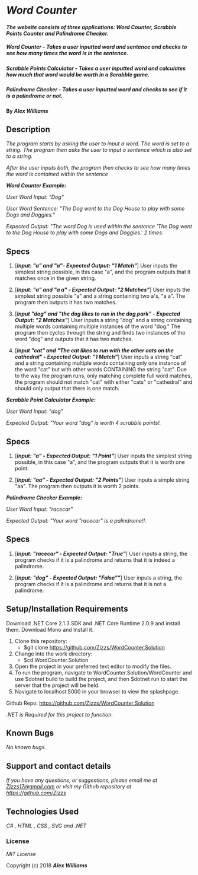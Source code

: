 # _Word Counter_

#### _The website consists of three applications: Word Counter, Scrabble Points Counter and Palindrome Checker._
##### _Word Counter - Takes a user inputted word and sentence and checks to see how many times the word is in the sentence._ #####
##### _Scrabble Points Calculator - Takes a user inputted word and calculates how much that word would be worth in a Scrabble game._ #####
##### _Palindrome Checker - Takes a user inputted word and checks to see if it is a palindrome or not._ #####

#### By _**Alex Williams**_

## Description

_The program starts by asking the user to input a word. The word is set to a string. The program then asks the user to input a sentence which is also set to a string._

_After the user inputs both, the program then checks to see how many times the word is contained within the sentence_

_**Word Counter Example:**_

_User Word Input: "Dog"_

_User Word Sentence: "The Dog went to the Dog House to play with some Dogs and Doggies."_

_Expected Output: "The word Dog is used within the sentence 'The Dog went to the Dog House to play with some Dogs and Doggies.' 2 times._


## Specs

1. [_**Input: "a" and "a"- Expected Output: "1 Match"**_] User inputs the simplest string possible, in this case "a", and the program outputs that it matches once in the given string.
    
2. [_**Input: "a" and "a a" - Expected Output: "2 Matches"**_] User inputs the simplest string possible "a" and a string containing two a's, "a a". The program then outputs it has two matches.

3. [_**Input "dog" and "the dog likes to run in the dog park" - Expected Output: "2 Matches"**_] User inputs a string "dog" and a string containing multiple words containing multiple instances of the word "dog." The program then cycles through the string and finds two instances of the word "dog" and outputs that it has two matches.

4. [_**Input "cat" and "The cat likes to run with the other cats on the cathedral" - Expected Output: "1 Match"**_] User inputs a string "cat" and a string containing multiple words containing only one instance of the word "cat" but with other words CONTAINING the string "cat". Due to the way the program runs, only matching complete full word matches, the program should not match "cat" with either "cats" or "cathedral" and should only output that there is one match.

_**Scrabble Point Calculator Example:**_

_User Word Input: "dog"_

_Expected Output: "Your word "dog" is worth 4 scrabble points!._


## Specs

1. [_**Input: "a" - Expected Output: "1 Point"**_] User inputs the simplest string possible, in this case "a", and the program outputs that it is worth one point.
    
2. [_**Input: "aa" - Expected Output: "2 Points"**_] User inputs a simple string  "aa". The program then outputs it is worth 2 points.

_**Palindrome Checker Example:**_

_User Word Input: "racecar"_

_Expected Output: "Your word "racecar" is a palindrome!!._

## Specs

1. [_**Input: "racecar" - Expected Output: "True"**_] User inputs a string, the program checks if it is a palindrome and returns that it is indeed a palindrome.
    
2. [_**Input: "dog" - Expected Output: "False""**_] User inputs a string, the program checks if it is a palindrome and returns that it is not a palindrome.

## Setup/Installation Requirements

Download .NET Core 2.1.3 SDK and .NET Core Runtime 2.0.9 and install them. 
Download Mono and Install it.
1. Clone this repository: 
    - $git clone https://github.com/Zizzs/WordCounter.Solution
2. Change into the work directory: 
    - $cd WordCounter.Solution
3. Open the project in your preferred text editor to modify the files.
4. To run the program, navigate to WordCounter.Solution/WordCounter and use $dotnet build to build the project, and then $dotnet run to start the server that the project will be held.
5. Navigate to localhost:5000 in your browser to view the splashpage.

Github Repo:
https://github.com/Zizzs/WordCounter.Solution

_.NET is Required for this project to function._

## Known Bugs

_No known bugs._

## Support and contact details

_If you have any questions, or suggestions, please email me at Zizzs17@gmail.com or visit my Github repository at https://github.com/Zizzs_

## Technologies Used

_C# , HTML , CSS , SVG and .NET_

### License

*MIT License*

Copyright (c) 2018 **_Alex Williams_**